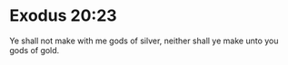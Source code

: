 # Exodus 20:23

Ye shall not make with me gods of silver, neither shall ye make unto you gods of gold.